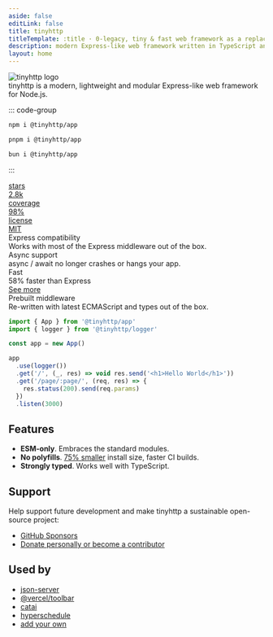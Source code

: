 ```yaml
---
aside: false
editLink: false
title: tinyhttp
titleTemplate: :title · 0-legacy, tiny & fast web framework as a replacement of Express
description: modern Express-like web framework written in TypeScript and compiled to native ESM with minimal dependencies.
layout: home
---
```


<script setup lang="ts">
import { VPButton } from 'vitepress/theme'
</script>

<div class="max-w-[1120px] mx-auto vp-doc relative px-[24px] mb-[96px] mt-[32px] md:px-0 md:mb-[64px]">

<div class="pt-[48px] max-sm:pt-0">
  <div class="px-7 max-sm:px-0 flex justify-between z-0 max-md:justify-center">
    <div class="space-y-8 max-w-[400px] flex flex-col items-start max-md:items-center">
      <img class="h-[128px] logo max-sm:h-[60px]" src="/logo.svg" alt="tinyhttp logo">
      <div class="font-medium text-[21px] max-sm:text-[18px] text-[#919193] max-md:text-center">tinyhttp is a <span class="text-black dark:text-white">modern</span>, <span class="text-black dark:text-white">lightweight</span> and <span class="text-black dark:text-white">modular</span> Express-like web framework for Node.js.</div>
      <div class="flex justify-center space-x-2">
        <VPButton tag="a" size="medium" theme="brand" href="/docs/getting-started" text="Get Started" />
        <VPButton tag="a" size="medium" theme="alt" href="https://github.com/tinyhttp/tinyhttp" text="View on GitHub" />
      </div>
    </div>
    <div class="flex flex-col justify-between w-[440px] space-y-10 max-lg:w-[300px] max-md:hidden">
      <div class="h-full">

::: code-group

```bash [npm]
npm i @tinyhttp/app
```

```bash [pnpm]
pnpm i @tinyhttp/app
```

```bash [bun]
bun i @tinyhttp/app
```

:::

  </div>
  <div class="flex justify-between space-x-2">
  <a href="https://github.com/tinyhttp/tinyhttp/stargazers" class="cursor-pointer h-10 max-w-[120px] flex-1 relative rounded-lg overflow-hidden border border-black/10 dark:border-white/20" style="color: inherit;" rel="noreferrer noopener" target="_blank">
    <div class="absolute flex z-0 p-[6px] h-full w-full">
      <div class="flex-1 bg-white/60 dark:bg-black/40 flex items-center w-full h-full rounded-md">
        <span class="font-medium text-[15px] opacity-80 w-full text-center">stars</span>
      </div>
      <div class="flex items-center h-full px-2">
        <span class="font-medium text-[15px] text-center w-full text-black dark:text-white">2.8k</span>
      </div>
    </div>
    <div class="absolute left-0 right-0 top-0 bottom-0 bg-black/5 dark:bg-white/10 z-[-1]" />
    <div class="absolute left-0 right-0 top-0 bottom-0 backdrop-blur-[2px] backdrop-filter z-[-1]" />
  </a>
  <a href="https://coveralls.io/github/tinyhttp/tinyhttp" class="cursor-pointer h-10 max-w-[160px] flex-1 relative rounded-lg overflow-hidden border border-green-400/50" style="color: inherit;" rel="noreferrer noopener" target="_blank">
    <div class="absolute flex z-0 p-[6px] h-full w-full">
      <div class="flex-1 bg-white/60 dark:bg-black/40 flex items-center w-full h-full rounded-md">
        <span class="font-medium text-[15px] opacity-80 w-full text-center">coverage</span>
      </div>
      <div class="flex items-center h-full px-2">
        <span class="font-medium text-[15px] text-center w-full text-green-600">98%</span>
      </div>
    </div>
    <div class="absolute left-0 right-0 top-0 bottom-0 bg-green-600 opacity-10 z-[-1]" />
    <div class="absolute left-0 right-0 top-0 bottom-0 backdrop-blur-[2px] backdrop-filter z-[-1]" />
  </a>
  <a href="https://github.com/tinyhttp/tinyhttp/blob/master/LICENSE" class="cursor-pointer h-10 max-w-[130px] flex-1 relative rounded-lg overflow-hidden border border-black/10 dark:border-white/20 max-lg:hidden" style="color: inherit;" rel="noreferrer noopener" target="_blank">
    <div class="absolute flex z-0 p-[6px] h-full w-full">
      <div class="flex-1 bg-white/60 dark:bg-black/40 flex items-center w-full h-full rounded-md">
        <span class="font-medium text-[15px] opacity-80 w-full text-center">license</span>
      </div>
      <div class="flex items-center h-full px-2">
        <span class="font-medium text-[15px] text-center w-full text-black dark:text-white">MIT</span>
      </div>
    </div>
    <div class="absolute left-0 right-0 top-0 bottom-0 bg-black/5 dark:bg-white/10 z-[-1]" />
    <div class="absolute left-0 right-0 top-0 bottom-0 backdrop-blur-[2px] backdrop-filter z-[-1]" />
  </a>
  </div>
  </div>
  </div>
  <div class="flex justify-between flex-wrap mt-16 max-sm:hidden">
    <div class="pr-2 w-1/4 max-lg:pb-3 max-sm:px-0 max-lg:w-1/2 max-sm:w-full ">
      <div class="relative w-full h-[168px] max-lg:h-[142px] overflow-hidden">
        <div class="border-black dark:border-white border border-solid border-opacity-10 dark:border-opacity-10 rounded-lg h-full px-5 py-6 absolute z-10 flex flex-col justify-between w-full bg-[rgba(245,160,230,0.1)] dark:bg-[rgba(49,49,54,0.25)]">
          <div class="text-xl font-medium text-black dark:text-white">Express compatibility</div>
          <div class="text-[17px] font-medium text-[#919193]">Works with most of the Express middleware out of the box.</div>
        </div>
      </div>
    </div>
    <div class="pl-2 pr-2 max-sm:px-0 max-lg:pb-3 max-lg:pr-0 w-1/4 max-lg:w-1/2 max-sm:w-full ">
      <div class="relative w-full h-[168px] max-lg:h-[142px]">
        <div class="border-black dark:border-white border border-solid border-opacity-10 dark:border-opacity-10 rounded-lg h-full px-5 py-6 absolute z-10 flex flex-col w-full bg-[rgba(245,160,230,0.1)] dark:bg-[rgba(49,49,54,0.25)]">
          <div class="text-xl font-medium text-black dark:text-white">Async support</div>
          <div class="mt-[14px] text-[17px] font-medium text-[#919193]">async / await no longer crashes or hangs your app.</div>
        </div>
      </div>
    </div>
    <div class="pl-2 pr-2 max-sm:px-0 max-lg:pb-3 max-lg:pr-0 w-1/4 max-lg:w-1/2 max-sm:w-full">
      <div class="relative w-full h-[168px] max-lg:h-[142px]">
        <div class="border-black dark:border-white border border-solid border-opacity-10 dark:border-opacity-10 rounded-lg h-full px-5 py-6 absolute z-10 flex flex-col w-full bg-[rgba(245,160,230,0.1)] dark:bg-[rgba(49,49,54,0.25)]">
          <div class="text-xl font-medium text-black dark:text-white">Fast</div>
          <div class="mt-[14px] text-[17px] font-medium text-[#919193]">58% faster than Express</div>
          <a href="https://web-frameworks-benchmark.netlify.app/compare?f=tinyhttp,express" rel="noreferrer noopener" target="_blank" class="text-[17px] font-medium">See more</a>
        </div>
      </div>
    </div>
    <div class="pl-2 w-1/4 max-sm:px-0 max-lg:w-1/2 max-sm:w-full">
      <div class="relative w-full h-[168px] max-lg:h-[142px]">
        <div class="border-black dark:border-white border border-solid border-opacity-10 dark:border-opacity-10 rounded-lg h-full px-5 py-6 absolute z-10 flex flex-col justify-between w-full bg-[rgba(245,160,230,0.1)] dark:bg-[rgba(49,49,54,0.25)]">
          <div class="text-xl font-medium text-black dark:text-white">Prebuilt middleware</div>
          <div class="text-[17px] font-medium text-[#919193]">Re-written with latest ECMAScript and types out of the box.</div>
        </div>
      </div>
    </div>
  </div>
</div>

<div class="h-16" />

<div class="max-w-2xl mx-auto">

```ts
import { App } from '@tinyhttp/app'
import { logger } from '@tinyhttp/logger'

const app = new App()

app
  .use(logger())
  .get('/', (_, res) => void res.send('<h1>Hello World</h1>'))
  .get('/page/:page/', (req, res) => {
    res.status(200).send(req.params)
  })
  .listen(3000)
```

## Features

- **ESM-only**. Embraces the standard modules.
- **No polyfills**. [75% smaller](https://arve0.github.io/npm-download-size/#@tinyhttp%2fapp) install size, faster CI builds.
- **Strongly typed**. Works well with TypeScript.

## Support

Help support future development and make tinyhttp a sustainable open-source project:

- [GitHub Sponsors](https://github.com/sponsors/tinyhttp?metadata_campaign=docs_support)
- [Donate personally or become a contributor](https://github.com/tinyhttp/#help-the-project)

## Used by

- [json-server](https://github.com/typicode/json-server)
- [@vercel/toolbar](https://www.npmjs.com/package/@vercel/toolbar)
- [catai](https://github.com/withcatai/catai)
- [hyperschedule](https://github.com/hyperschedule/hyperschedule)
- [add your own](https://github.com/tinyhttp/tinyhttp/discussions/418)

</div>

<style scoped>
  html:not(.dark) img.dark {
    display: none;
  }
  .dark img.light {
    display: none;
  }

  .card {
    background-color: var(--vp-c-bg-soft);
  }

  .language-bash {
    overflow-y: hidden;
  }

  .vp-code-group, .vp-code-group .language-bash {
    height: 100%;
  }

  .vp-code-group .language-bash {
    height: 100%;
    margin-bottom: 0px;
  }

  .vp-code-group {
    margin-top: 0px;
  }

  .vp-code-group .blocks {
    height: calc(100% - 37px);
  }

  .vp-code-group .tabs label {
    font-size: 16px;
  }

  .vp-code-group .tabs {
    justify-content: left;
  }

  .vp-code-group .shiki {
    padding-top: 16px;
  }

  .vp-code-group code {
    font-size: 22px;
  }

  .tabs {
    display: flex;
    justify-content: center;
  }
</style>

</div>
